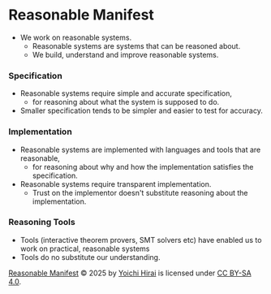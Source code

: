 # Reasonable Manifest

- We work on reasonable systems.
  * Reasonable systems are systems that can be reasoned about.
  * We build, understand and improve reasonable systems.

### Specification
- Reasonable systems require simple and accurate specification,
  * for reasoning about what the system is supposed to do.
- Smaller specification tends to be simpler and easier to test for accuracy.

###  Implementation
- Reasonable systems are implemented with languages and tools that are reasonable,
  * for reasoning about why and how the implementation satisfies the specification.
- Reasonable systems require transparent implementation.
  * Trust on the implementor doesn't substitute reasoning about the implementation.

### Reasoning Tools
- Tools (interactive theorem provers, SMT solvers etc) have enabled us to work on practical, reasonable systems
- Tools do no substitute our understanding.

[Reasonable Manifest](https://github.com/pirapira/reasonable-manifest) © 2025 by [Yoichi Hirai](https://yoichihirai.com) is licensed under [CC BY-SA 4.0](https://creativecommons.org/licenses/by-sa/4.0/).
